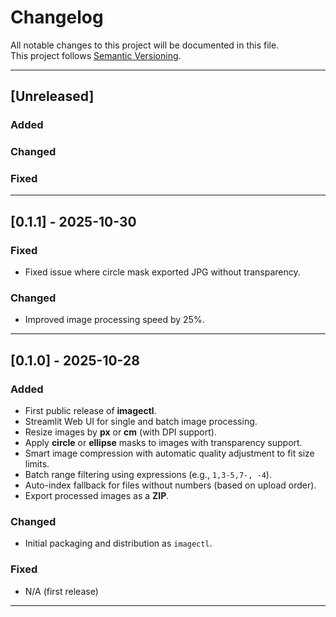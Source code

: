 # Changelog

All notable changes to this project will be documented in this file.  
This project follows [Semantic Versioning](https://semver.org/).

---

## [Unreleased]
### Added
### Changed
### Fixed

---

## [0.1.1] - 2025-10-30
### Fixed
- Fixed issue where circle mask exported JPG without transparency.

### Changed
- Improved image processing speed by 25%.

---

## [0.1.0] - 2025-10-28
### Added
- First public release of **imagectl**.
- Streamlit Web UI for single and batch image processing.
- Resize images by **px** or **cm** (with DPI support).
- Apply **circle** or **ellipse** masks to images with transparency support.
- Smart image compression with automatic quality adjustment to fit size limits.
- Batch range filtering using expressions (e.g., `1,3-5,7-, -4`).
- Auto-index fallback for files without numbers (based on upload order).
- Export processed images as a **ZIP**.

### Changed
- Initial packaging and distribution as `imagectl`.

### Fixed
- N/A (first release)

---
